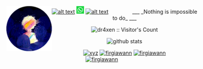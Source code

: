 <img src="avatar.png" width="120" height="120" align="left">
<center>
<a href="https://Instagram.com/firgiawan.id"><img src="https://upload.wikimedia.org/wikipedia/commons/9/95/Instagram_logo_2022.svg" alt="alt text" width="20" height="20"></a> 
<a href="https://wa.me/6285173118500?text=Asalamualaikum+bang"><img src="https://github.com/Yayan-XD/Yayan-XD/blob/master/img/whatsapp.png" alt="alt text" width="20" height="20"></a>
<a href="https://www.facebook.com/firgi.awan.927758"><img src="https://upload.wikimedia.org/wikipedia/commons/5/51/Facebook_f_logo_%282019%29.svg" alt="alt text" width="20" height="20"></a>
&nbsp;&nbsp;     &nbsp;&nbsp;    &nbsp;&nbsp;   &nbsp;&nbsp;   &nbsp;&nbsp;
___
_Nothing is impossible to do_
___

</p>
<p align="center"><img src="https://profile-counter.glitch.me/{firgiawann}/count.svg" alt="dr4xen :: Visitor's Count" /></p>

![github stats](https://github-readme-stats.vercel.app/api?username=firgiawann&show_icons=true&theme=dark)

<a href="https://github.com/firgiawann/xyz"><img title="xyz" src="https://github-readme-stats.vercel.app/api/pin/?username=firgiawann&repo=xyz&theme=dark"></a>
<a href="https://github.com/firgiawann/firgiawann"><img title="firgiawann" src="https://github-readme-stats.vercel.app/api/pin/?username=firgiawann&repo=firgiawann&theme=dark"></a>
<a href="https://github.com/firgiawann"><img title="firgiawann" src="https://github-readme-stats.vercel.app/api/top-langs/?username=firgiawann&layout=compact&theme=dark"></a><br>
<a href="https://github.com/firgiawann"><img title="firgiawann" src="https://github-readme-stats.vercel.app/api?username=firgiawann&show_icons=true&include_all_commits=true&theme=dark&cache_seconds=3200"></a>
